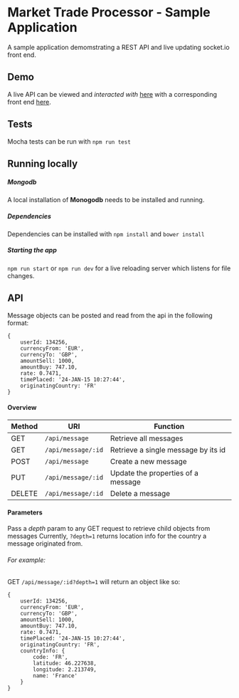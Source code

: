 # Market Trade Processor - Sample Application
A sample application demomstrating a REST API and live updating socket.io front end.

## Demo
A live API can be viewed and _interacted with_ [here](https://market-trader.herokuapp.com/api/message) with a corresponding front end [here](https://market-trader.herokuapp.com/).

## Tests
Mocha tests can be run with ```npm run test```

## Running locally
##### Mongodb
A local installation of **Monogodb** needs to be installed and running.
##### Dependencies
Dependencies can be installed with ```npm install``` and ```bower install```
##### Starting the app
```npm run start``` or ```npm run dev``` for a live reloading server which listens for file changes.

## API
Message objects can be posted and read from the api in the following format:
```
{
    userId: 134256,
    currencyFrom: 'EUR',
    currencyTo: 'GBP',
    amountSell: 1000,
    amountBuy: 747.10,
    rate: 0.7471,
    timePlaced: '24-JAN-15 10:27:44',
    originatingCountry: 'FR'
}
```
#### Overview

Method  | URI                    | Function
------- | ---------------------- | --------
GET     | ```/api/message```     | Retrieve all messages
GET     | ```/api/message/:id``` | Retrieve a single message by its id
POST    | ```/api/message```     | Create a new message
PUT     | ```/api/message/:id``` | Update the properties of a message
DELETE  | ```/api/message/:id``` | Delete a message

#### Parameters
Pass a *depth* param to any GET request to retrieve child objects from messages
Currently, ```?depth=1``` returns location info for the country a message originated from.

###### For example:
GET ```/api/message/:id?depth=1``` will return an object like so:
```
{
    userId: 134256,
    currencyFrom: 'EUR',
    currencyTo: 'GBP',
    amountSell: 1000,
    amountBuy: 747.10,
    rate: 0.7471,
    timePlaced: '24-JAN-15 10:27:44',
    originatingCountry: 'FR',
    countryInfo: {
        code: 'FR',
        latitude: 46.227638,
        longitude: 2.213749,
        name: 'France'
    }
}
````